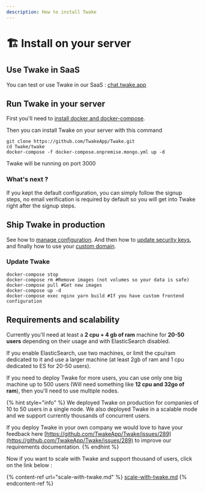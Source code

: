 ```yaml
---
description: How to install Twake
---
```


# 🏗 Install on your server

## Use Twake in SaaS

You can test or use Twake in our SaaS : [chat.twake.app](https://chat.twake.app)

## Run Twake in your server

First you'll need to [install docker and docker-compose](https://docs.docker.com/compose/install/).

Then you can install Twake on your server with this command

```
git clone https://github.com/TwakeApp/Twake.git
cd Twake/twake
docker-compose -f docker-compose.onpremise.mongo.yml up -d
```

Twake will be running on port 3000

### What's next ?

If you kept the default configuration, you can simply follow the signup steps, no email verification is required by default so you will get into Twake right after the signup steps.

## Ship Twake in production

See how to [manage configuration](../configuration/). And then how to [update security keys](../configuration/security.md), and finally how to use your [custom domain](../configuration/custom-domain-and-https/).

### Update Twake

```
docker-compose stop
docker-compose rm #Remove images (not volumes so your data is safe)
docker-compose pull #Get new images
docker-compose up -d
docker-compose exec nginx yarn build #If you have custom frontend configuration
```

## Requirements and scalability

Currently you'll need at least a **2 cpu + 4 gb of ram** machine for **20-50 users** depending on their usage and with ElasticSearch disabled.

If you enable ElasticSearch, use two machines, or limit the cpu/ram dedicated to it and use a larger machine (at least 2gb of ram and 1 cpu dedicated to ES for 20-50 users).

If you need to deploy Twake for more users, you can use only one big machine up to 500 users (Will need something like **12 cpu and 32go of ram**), then you'll need to use multiple nodes.

{% hint style="info" %}
We deployed Twake on production for companies of 10 to 50 users in a single node. We also deployed Twake in a scalable mode and we support currently thousands of concurrent users.

If you deploy Twake in your own company we would love to have your feedback here [https://github.com/TwakeApp/Twake/issues/289](https://github.com/TwakeApp/Twake/issues/289) to improve our requirements documentation.
{% endhint %}

Now if you want to scale with Twake and support thousand of users, click on the link below :

{% content-ref url="scale-with-twake.md" %}
[scale-with-twake.md](scale-with-twake.md)
{% endcontent-ref %}
